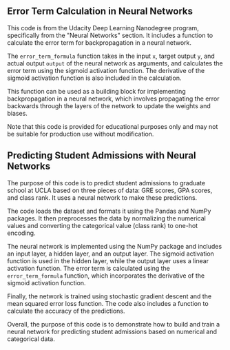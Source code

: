 ## Error Term Calculation in Neural Networks

This code is from the Udacity Deep Learning Nanodegree program, specifically from the "Neural Networks" section. It includes a function to calculate the error term for backpropagation in a neural network.

The `error_term_formula` function takes in the input `x`, target output `y`, and actual output `output` of the neural network as arguments, and calculates the error term using the sigmoid activation function. The derivative of the sigmoid activation function is also included in the calculation.

This function can be used as a building block for implementing backpropagation in a neural network, which involves propagating the error backwards through the layers of the network to update the weights and biases.

Note that this code is provided for educational purposes only and may not be suitable for production use without modification.

## Predicting Student Admissions with Neural Networks

The purpose of this code is to predict student admissions to graduate school at UCLA based on three pieces of data: GRE scores, GPA scores, and class rank. It uses a neural network to make these predictions.

The code loads the dataset and formats it using the Pandas and NumPy packages. It then preprocesses the data by normalizing the numerical values and converting the categorical value (class rank) to one-hot encoding.

The neural network is implemented using the NumPy package and includes an input layer, a hidden layer, and an output layer. The sigmoid activation function is used in the hidden layer, while the output layer uses a linear activation function. The error term is calculated using the `error_term_formula` function, which incorporates the derivative of the sigmoid activation function.

Finally, the network is trained using stochastic gradient descent and the mean squared error loss function. The code also includes a function to calculate the accuracy of the predictions.

Overall, the purpose of this code is to demonstrate how to build and train a neural network for predicting student admissions based on numerical and categorical data.
